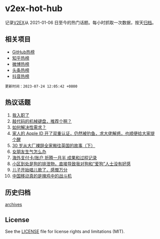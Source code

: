 # v2ex-hot-hub

 记录[V2EX](https://www.v2ex.com/)从 2021-01-06 日至今的热门话题。每小时抓取一次数据，按天[归档](archives)。
 
 ## 相关项目

- [GitHub热榜](https://github.com/it985/github-hot-hub)
- [知乎热榜](https://github.com/it985/zhihu-hot-hub)
- [微博热榜](https://github.com/it985/weibo-hot-hub)
- [头条热榜](https://github.com/it985/toutiao-hot-hub)
- [抖音热榜](https://github.com/it985/douyin-hot-hub)


 `更新时间：2023-07-24 12:05:42 +0800`

## 热议话题

1. [我入职了](https://www.v2ex.com/t/959084)
1. [敲代码的机械键盘，推荐个啊？](https://www.v2ex.com/t/959004)
1. [如何解决性需求？](https://www.v2ex.com/t/958987)
1. [家人的 Apple ID 开了双重认证，仍然被钓鱼，求大佬解惑，也顺便给大家提个醒](https://www.v2ex.com/t/959041)
1. [30 岁从大厂裸辞全家搬往英国的故事（下）](https://www.v2ex.com/t/959091)
1. [女朋友生气怎么办](https://www.v2ex.com/t/959053)
1. [海外支付卡/账户 折腾一月半 成果和过程记录](https://www.v2ex.com/t/958993)
1. [小区到处是狗的排泄物，直接导致我对狗和“爱狗”人士没有好感](https://www.v2ex.com/t/959099)
1. [儿子开始唱儿歌了，感慨万分](https://www.v2ex.com/t/958988)
1. [中国移动真的是辣鸡中的战斗机](https://www.v2ex.com/t/959008)

## 历史归档

[archives](archives)

## License

See the [LICENSE](LICENSE) file for license rights and limitations (MIT).
